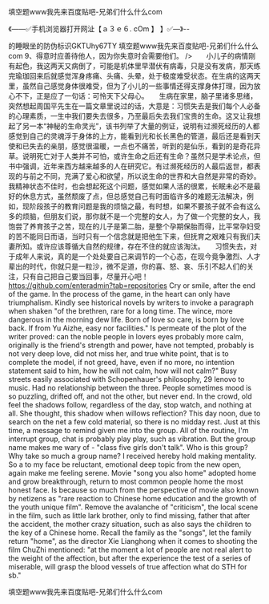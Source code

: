 填空题www我先来百度贴吧-兄弟们什么什么com

《——✅手机浏览器打开网沚【ａ３ｅ６. cOm 】 】✅—》--

的睡眼坐的防伪标识GKTUhy67TY
填空题www我先来百度贴吧-兄弟们什么什么com	9、得意时应善待他人，因为你失意时会需要他们。
/>　　小儿子的病情刚有起色，我这两天又病倒了，可能是机体里早潜伏有病毒，只是没有发病，那天练完瑜珈回来后就感觉浑身疼痛、头痛、头晕，处于极度难受状态。在生病的这两天里，虽然自己感觉身体很难受，但为了小儿的一些事情还得支撑身体打理，因为放心不下，正是应了一句话：可怜天下父母心。　　生病在家里，脑子里诸多思绪，突然想起周国平先生在一篇文章里说过的话，大意是：习惯失去是我们每个人必备的心理素质，一生中我们要失去很多，乃至最后失去我们宝贵的生命。这又让我想起了另一本“神秘的生命灵光”，该书列举了大量的例证，说明有过濒死经历的人都感觉到自己的灵魂浮于身体的上方，能看到光和长长黑色的管道，最后还是看到天使和已失去的亲朋，感觉很温暖，一点也不痛苦，听到的是仙乐，看到的是奇花异草。说明死亡对于人类并不可怕，或许生命之后还有生命？虽然只是学术论点，但书中强调，近年来西方越来越多的人在研究它。有过濒死经历的人最后返世，都表现的与前之不同，充满了爱心和欲望，所以说生命的世界和大自然是非常的奇妙。　　我精神状态不佳时，也会想起死这个问题，感觉如果人活的很累，长眠未必不是最好的休息方式，虽然颓废了点，但总感觉自己有时面临许多的难题无法解决，例如，现阶段孩子的教育问题是我的烦恼之最，有时想，如果不要孩子就不会有这么多的烦脑，但朋友们说，那你就不是一个完整的女人，为了做一个完整的女人，我饱尝了养育孩子之苦，现在的儿子是第二胎，是整个孕期保胎而得，比平常孕妇受的苦不能同日而语，当时只有一个信念就是把他生下来，但抚育之艰难只有我们夫妻所知。或许应该尊循大自然的规律，存在不住的就应该淘汰。　　习惯失去，对于成年人来说，真的是一个处处要自己来调节的一个心态，在现今竟争激烈、人才辈出的时代，你就只是一粒沙，微不足道，你的喜、怒、哀、乐引不起人们的关注，只有自己把自己要当回事，尽量开心吧！　　
https://github.com/enteradmin?tab=repositories
Cry or smile, after the end of the game.
In the process of the game, in the heart can only have triumphalism.
Kindly see historical novels by writers to invoke a paragraph when shaken "of the brethren, rare for a long time.
The wince, more dangerous in the morning dew life.
Born of love so care, is born by love back.
If from Yu Aizhe, easy nor facilities."
Is permeate of the plot of the writer proved: can the noble people in lovers eyes probably more calm, originally is the friend's strength and power, have not tempted, probably is not very deep love, did not miss her, and true white point, that is to complete the model, if not greed, have, even if no more, no intention statement said to him, how he will not calm, how will not calm?"
Busy streets easily associated with Schopenhauer's philosophy, 29 lenovo to music.
Had no relationship between the three.
People sometimes mood is so puzzling, drifted off, and not the other, but never end.
In the crowd, old feel the shadows follow, regardless of the day, stop watch, and nothing at all.
She thought, this shadow when willows reflection?
This day noon, due to search on the net a few cold material, so there is no midday rest.
Just at this time, a message to remind given me into the group.
All of the routine, I'm interrupt group, chat is probably play play, such as vibration.
But the group name makes me wary of - "class five girls don't talk".
Who is this group?
Why take so much a group name?
I received hereby hold making mentality.
So a to my face be reluctant, emotional deep topic from the new open, again make me feeling serene.
Movie "song you also home" adopted home and grow breakthrough, return to most common people home the most honest face.
Is because so much from the perspective of movie also known by netizens as "rare reaction to Chinese home education and the growth of the youth unique film".
Remove the avalanche of "criticism", the local scene in the film, such as little lark brother, only to find missing, father that after the accident, the mother crazy situation, such as also says the children to the key of a Chinese home.
Recall the family as the "songs", let the family return "home", as the director Xie Lianghong when it comes to shooting the film ChuZhi mentioned: "at the moment a lot of people are not real alert to the weight of the affection, but after the experience the test of a series of miserable, will grasp the blood vessels of true affection what do STH for sb."




填空题www我先来百度贴吧-兄弟们什么什么com
